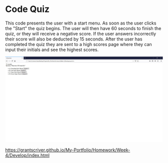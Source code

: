 # Code Quiz

This code presents the user with a start menu. As soon as the user clicks the "Start" the quiz begins. The user will then have 60 seconds to finish the quiz, or they will receive a negative score. If the user answers incorrectly their score will also be deducted by 15 seconds. After the user has completed the quiz they are sent to a high scores page where they can input their initials and see the highest scores.

![alt text](./Assets/Screenshot.jpg)

https://grantscriver.github.io/My-Portfolio/Homework/Week-4/Develop/index.html
